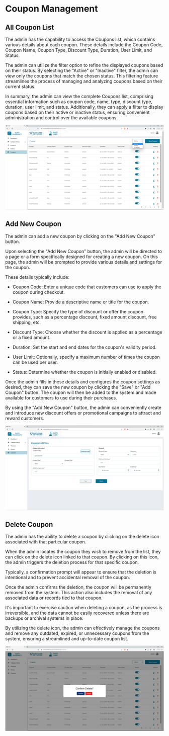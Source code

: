 # Coupon Management

## All Coupon List

The admin has the capability to access the Coupons list, which contains various details about each coupon. These details include the Coupon Code, Coupon Name, Coupon Type, Discount Type, Duration, User Limit, and Status.

The admin can utilize the filter option to refine the displayed coupons based on their status. By selecting the "Active" or "Inactive" filter, the admin can view only the coupons that match the chosen status. This filtering feature streamlines the process of managing and analyzing coupons based on their current status.

In summary, the admin can view the complete Coupons list, comprising essential information such as coupon code, name, type, discount type, duration, user limit, and status. Additionally, they can apply a filter to display coupons based on their active or inactive status, ensuring convenient administration and control over the available coupons.

![Logo](./images/pharma/coupon-list.png)

## Add New Coupon

The admin can add a new coupon by clicking on the "Add New Coupon" button.

Upon selecting the "Add New Coupon" button, the admin will be directed to a page or a form specifically designed for creating a new coupon. On this page, the admin will be prompted to provide various details and settings for the coupon.

These details typically include:

- Coupon Code: Enter a unique code that customers can use to apply the coupon during checkout.

- Coupon Name: Provide a descriptive name or title for the coupon.

- Coupon Type: Specify the type of discount or offer the coupon provides, such as a percentage discount, fixed amount discount, free shipping, etc.

- Discount Type: Choose whether the discount is applied as a percentage or a fixed amount.

- Duration: Set the start and end dates for the coupon's validity period.

- User Limit: Optionally, specify a maximum number of times the coupon can be used per user.

- Status: Determine whether the coupon is initially enabled or disabled.

Once the admin fills in these details and configures the coupon settings as desired, they can save the new coupon by clicking the "Save" or "Add Coupon" button. The coupon will then be added to the system and made available for customers to use during their purchases.

By using the "Add New Coupon" button, the admin can conveniently create and introduce new discount offers or promotional campaigns to attract and reward customers.

![Logo](./images/pharma/coupon-add.png)

## Delete Coupon

The admin has the ability to delete a coupon by clicking on the delete icon associated with that particular coupon.

When the admin locates the coupon they wish to remove from the list, they can click on the delete icon linked to that coupon. By clicking on this icon, the admin triggers the deletion process for that specific coupon.

Typically, a confirmation prompt will appear to ensure that the deletion is intentional and to prevent accidental removal of the coupon.

Once the admin confirms the deletion, the coupon will be permanently removed from the system. This action also includes the removal of any associated data or records tied to that coupon.

It's important to exercise caution when deleting a coupon, as the process is irreversible, and the data cannot be easily recovered unless there are backups or archival systems in place.

By utilizing the delete icon, the admin can effectively manage the coupons and remove any outdated, expired, or unnecessary coupons from the system, ensuring a streamlined and up-to-date coupon list.

![Logo](./images/pharma/coupon-dlt.png)
